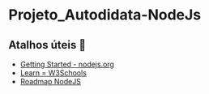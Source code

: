 # Projeto_Autodidata-NodeJs

## Atalhos úteis 👻
- [Getting Started - nodejs.org](https://nodejs.org/pt/learn/getting-started/introduction-to-nodejs)
- [Learn = W3Schools](https://www.w3schools.com/nodejs/default.asp)
- [Roadmap NodeJS](https://roadmap.sh/nodejs)
